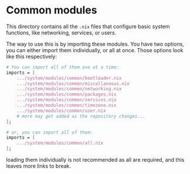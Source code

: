 # Common modules
This directory contains all the `.nix` files that configure basic system functions, like networking, services, or users.

The way to use this is by importing these modules. You have two options, you can either import them individually, or all at once. Those options look like this respectively: 

```NIX
# You can import all of them one at a time:
imports = [ 
    .../system/modules/common/bootloader.nix
    .../system/modules/common/miscellaneous.nix
    .../system/modules/common/networking.nix
    .../system/modules/common/packages.nix
    .../system/modules/common/services.nix
    .../system/modules/common/timezone.nix
    .../system/modules/common/user.nix
    # more may get added as the repository changes...
];

# or, you can import all of them:
imports = [
    .../system/modules/common/all.nix
];
```

loading them individually is not recommended as all are required, and this leaves more links to break.

